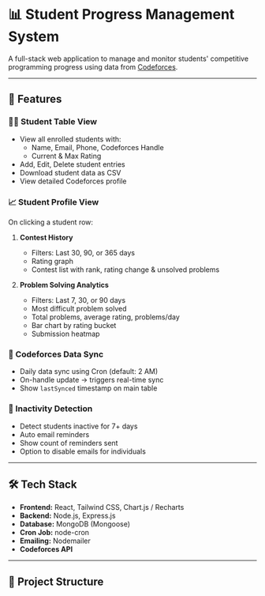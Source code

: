 # 📊 Student Progress Management System

A full-stack web application to manage and monitor students' competitive programming progress using data from [Codeforces](https://codeforces.com).

---

## 🚀 Features

### 🧑‍🎓 Student Table View
- View all enrolled students with:
  - Name, Email, Phone, Codeforces Handle
  - Current & Max Rating
- Add, Edit, Delete student entries
- Download student data as CSV
- View detailed Codeforces profile

### 📈 Student Profile View
On clicking a student row:
1. **Contest History**
   - Filters: Last 30, 90, or 365 days
   - Rating graph
   - Contest list with rank, rating change & unsolved problems

2. **Problem Solving Analytics**
   - Filters: Last 7, 30, or 90 days
   - Most difficult problem solved
   - Total problems, average rating, problems/day
   - Bar chart by rating bucket
   - Submission heatmap

### 🔄 Codeforces Data Sync
- Daily data sync using Cron (default: 2 AM)
- On-handle update → triggers real-time sync
- Show `lastSynced` timestamp on main table

### 📧 Inactivity Detection
- Detect students inactive for 7+ days
- Auto email reminders
- Show count of reminders sent
- Option to disable emails for individuals

---

## 🛠️ Tech Stack

- **Frontend:** React, Tailwind CSS, Chart.js / Recharts
- **Backend:** Node.js, Express.js
- **Database:** MongoDB (Mongoose)
- **Cron Job:** node-cron
- **Emailing:** Nodemailer
- **Codeforces API**

---

## 📁 Project Structure

